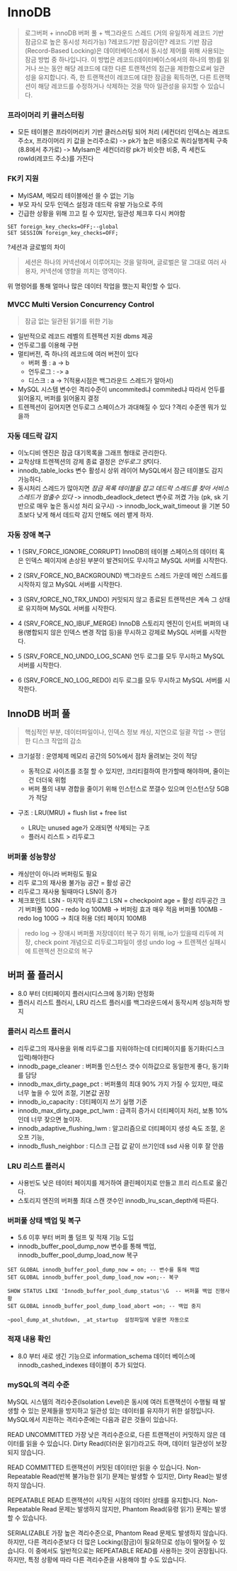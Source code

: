 # InnoDB

> 로그버퍼 + innoDB 버퍼 풀 + 백그라운드 스레드 (거의 유일하게 레코드 기반 잠금으로 높은 동시성 처리가능)
> ?레코드기반 잠금이란?
> 레코드 기반 잠금(Record-Based Locking)은 데이터베이스에서 동시성 제어를 위해 사용되는 잠금 방법 중 하나입니다. 이 방법은 레코드(데이터베이스에서의 하나의 행)를 읽거나 쓰는 동안 해당 레코드에 대한 다른 트랜잭션의 접근을 제한함으로써 일관성을 유지합니다. 즉, 한 트랜잭션이 레코드에 대한 잠금을 획득하면, 다른 트랜잭션이 해당 레코드를 수정하거나 삭제하는 것을 막아 일관성을 유지할 수 있습니다.

### 프라이머리 키 클러스터링

-   모든 테이블은 프라이머리키 기반 클러스러팅 되어 처리 (세컨더리 인덱스는 레코드 주소x, 프라이머리 키 값을 논리주소로)
    -> pk가 높은 비중으로 쿼리실행계획 구축 (8.8에서 추가로)
    -> MyIsam은 세컨더리랑 pk가 비슷한 비중, 즉 세컨도 rowId(레코드 주소)를 가진다

### FK키 지원

-   MyISAM, 메모리 테이블에선 쓸 수 없는 기능
-   부모 자식 모두 인덱스 설정과 데드락 유발 가능으로 주의
-   긴급한 상황을 위해 끄고 킬 수 있지만, 일관성 체크후 다시 켜야함

```mysql
SET foreign_key_checks=OFF;--global
SET SESSION foreign_key_checks=OFF;
```

?세션과 글로벌의 차이

> 세션은 하나의 커넥션에서 이루어지는 것을 말하며, 글로벌은 말 그대로 여러 사용자, 커넥션에 영향을 끼치는 영역이다.

위 명령어를 통해 얼마나 많은 데이터 작업을 했는지 확인할 수 있다.

### MVCC Multi Version Concurrency Control

> 잠금 없는 일관된 읽기를 위한 기능

-   일반적으로 레코드 레벨의 트렌젝션 지원 dbms 제공
-   언두로그를 이용해 구현
-   멀티버전, 즉 하나의 레코드에 여러 버전이 있다
    -   버퍼 풀 : a -> b
    -   언두로그 : -> a
    -   디스크 : a -> ?(적용시점은 백그라운드 스레드가 알아서)
-   MySQL 시스템 변수인 격리수준이 uncommited냐 commited냐 따라서 언두를 읽어올지, 버퍼를 읽어올지 결정
-   트렌젝션이 길어지면 언두로그 스페이스가 과대해질 수 있다
    ?격리 수준엔 뭐가 있을까

### 자동 데드락 감지

-   이노디비 엔진은 잠금 대기목록을 그래프 형태로 관리한다.
-   교착상태 트렌젝션의 강제 종료 결정은 *언두로그 양*이다.
-   innodb_table_locks 변수 활성시 상위 레이어 MySQL에서 잠근 테이블도 감지 가능하다.
-   동시처리 스레드가 많아지면 _잠금 목록 테이블을 잡고 데드락 스레드를 찾아 서비스 스레드가 멈출수 있다_
    -> innodb_deadlock_detect 변수로 꺼켰 가능 (pk, sk 기반으로 매우 높은 동시성 처리 요구시)
    -> innodb_lock_wait_timeout 을 기본 50초보다 낮게 해서 데드락 감지 안해도 에러 뱉게 하자.

### 자동 장애 복구

-   1 (SRV_FORCE_IGNORE_CORRUPT)
    InnoDB의 테이블 스페이스의 데이터 혹은 인덱스 페이지에 손상된 부분이 발견되어도 무시하고 MySQL 서버를 시작한다.

-   2 (SRV_FORCE_NO_BACKGROUND)
    백그라운드 스레드 가운데 메인 스레드를 시작하지 않고 MySQL 서버를 시작한다.

-   3 (SRV_fORCE_NO_TRX_UNDO)
    커밋되지 않고 종료된 트랜잭션은 계속 그 상태로 유지하며 MySQL 서버를 시작한다.

-   4 (SRV_FORCE_NO_IBUF_MERGE)
    InnoDB 스토리지 엔진이 인서트 버퍼의 내용(병합되지 않은 인덱스 변경 작업 등)을 무시하고 강제로 MySQL 서버를 시작한다.

-   5 (SRV_FORCE_NO_UNDO_LOG_SCAN)
    언두 로그를 모두 무시하고 MySQL 서버를 시작한다.

-   6 (SRV_FORCE_NO_LOG_REDO)
    리두 로그를 모두 무시하고 MySQL 서버를 시작한다.

## InnoDB 버퍼 풀

> 핵심적인 부분, 데이터파일이나, 인덱스 정보 캐싱, 지연으로 일괄 작업 -> 랜덤한 디스크 작업의 감소

-   크기설정 : 운영체제 메모리 공간의 50%에서 점차 올려보는 것이 적당

    -   동적으로 사이즈를 조절 할 수 있지만, 크리티컬하여 한가할때 해야하며, 줄이는건 더더욱 위험
    -   버퍼 풀의 내부 경합을 줄이기 위해 인스턴스로 쪼갤수 있으며 인스턴스당 5GB 가 적당

-   구조 : LRU(MRU) + flush list + free list
    -   LRU는 unused age가 오래되면 삭제되는 구조
    -   플러시 리스트 > 리두로그

### 버퍼풀 성능향상

-   캐싱만이 아니라 버퍼링도 필요
-   리두 로그의 재사용 불가능 공간 = 활성 공간
-   리두로그 재사용 될때마다 LSN이 증가
-   체크포인트 LSN - 마지막 리두로그 LSN = checkpoint age = 활성 리두공간 크기
    버퍼풀 100G - redo log 100MB -> 버퍼링 효과 매우 적음
    버퍼풀 100MB - redo log 100G -> 최대 허용 더티 페이지 100MB

> redo log -> 장애시 버퍼풀 저장데이터 복구 하기 위해, io가 있을때 리두에 저장, check point 개념으로 리두로그파일이 생성
> undo log -> 트렌젝션 실패시에 트렌젝션 전으로의 복구

## 버퍼 풀 플러시

-   8.0 부터 더티페이지 플러시(디스크에 동기화) 안정화
-   플러시 리스트 플러시, LRU 리스트 플러시를 백그라운드에서 동작시켜 성능저하 방지

### 플러시 리스트 플러시

-   리두로그의 재사용을 위해 리두로그를 지워야하는데 더티페이지를 동기화(디스크 입력)해야한다
-   innodb_page_cleaner : 버퍼풀 인스턴스 갯수 이하값으로 동일한게 좋다, 동기화를 담당
-   innodb_max_dirty_page_pct : 버퍼풀의 최대 90% 가지 가질 수 있지만, 때로 너무 높을 수 있어 조절, 기본값 권장
-   innodb_io_capacity : 더티페이지 쓰기 실행 기준
-   innodb_max_dirty_page_pct_lwm : 급격히 증가시 더티페이지 처리, 보통 10%인데 너무 잦으면 높이자.
-   innodb_adaptive_flushing_lwm : 알고리즘으로 더티페이지 생성 속도 조절, 온오프 기능,
-   innodb_flush_neighbor : 디스크 근접 값 같이 쓰기인데 ssd 사용 이후 잘 안씀

### LRU 리스트 플러시

-   사용빈도 낮은 테이터 페이지를 제거하여 클린페이지로 만들고 프리 리스트로 옮긴다.
-   스토리지 엔진의 버퍼풀 최대 스캔 갯수인 innodb_lru_scan_depth에 따른다.

### 버퍼풀 상태 백업 및 복구

-   5.6 이후 부터 버퍼 풀 덤프 및 적재 기능 도입
-   innodb_buffer_pool_dump_now 변수를 통해 백업, innodb_buffer_pool_dump_load_now 복구

```mysql
SET GLOBAL innodb_buffer_pool_dump_now = on; -- 변수를 통해 백업
SET GLOBAL innodb_buffer_pool_dump_load_now =on;-- 복구

SHOW STATUS LIKE 'Innodb_buffer_pool_dump_status'\G  -- 버퍼풀 백업 진행사황
SET GLOBAL innodb_buffer_pool_dump_load_abort =on; -- 백업 중지

~pool_dump_at_shutdown, _at_startup  설정파일에 넣욷면 자동으로

```

### 적재 내용 확인

-   8.0 부터 새로 생긴 기능으로 information_schema 데이터 베이스에 innodb_cashed_indexes 테이블이 추가 되었다.

### mySQL의 격리 수준

MySQL 시스템의 격리수준(Isolation Level)은 동시에 여러 트랜잭션이 수행될 때 발생할 수 있는 문제들을 방지하고 일관성 있는 데이터를 유지하기 위한 설정입니다. MySQL에서 지원하는 격리수준에는 다음과 같은 것들이 있습니다.

READ UNCOMMITTED
가장 낮은 격리수준으로, 다른 트랜잭션이 커밋하지 않은 데이터를 읽을 수 있습니다.
Dirty Read(더러운 읽기)라고도 하며, 데이터 일관성이 보장되지 않습니다.

READ COMMITTED
트랜잭션이 커밋된 데이터만 읽을 수 있습니다.
Non-Repeatable Read(반복 불가능한 읽기) 문제는 발생할 수 있지만, Dirty Read는 발생하지 않습니다.

REPEATABLE READ
트랜잭션이 시작된 시점의 데이터 상태를 유지합니다.
Non-Repeatable Read 문제는 발생하지 않지만, Phantom Read(유령 읽기) 문제는 발생할 수 있습니다.

SERIALIZABLE
가장 높은 격리수준으로, Phantom Read 문제도 발생하지 않습니다.
하지만, 다른 격리수준보다 더 많은 Locking(잠금)이 필요하므로 성능이 떨어질 수 있습니다.
이 중에서도 일반적으로는 REPEATABLE READ를 사용하는 것이 권장됩니다. 하지만, 특정 상황에 따라 다른 격리수준을 사용해야 할 수도 있습니다.
